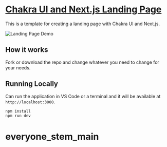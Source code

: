 # [Chakra UI and Next.js Landing Page](https://chakra-ui-and-nextjs-landing-page.vercel.app/)

This is a template for creating a landing page with Chakra UI and Next.js.

![Landing Page Demo](demo/demo.gif)

## How it works

Fork or download the repo and change whatever you need to change for your needs.

## Running Locally

Can run the application in VS Code or a terminal and it will be available at `http://localhost:3000`.

```bash
npm install
npm run dev
```
# everyone_stem_main
